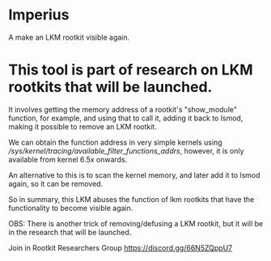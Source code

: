 # Imperius
A make an LKM rootkit visible again.

# This tool is part of research on LKM rootkits that will be launched.

It involves getting the memory address of a rootkit's "show_module" function, for example, and using that to call it, adding it back to lsmod, making it possible to remove an LKM rootkit.

We can obtain the function address in very simple kernels using */sys/kernel/tracing/available_filter_functions_addrs*, however, it is only available from kernel 6.5x onwards.

An alternative to this is to scan the kernel memory, and later add it to lsmod again, so it can be removed. 

So in summary, this LKM abuses the function of lkm rootkits that have the functionality to become visible again.

OBS: There is another trick of removing/defusing a LKM rootkit, but it will be in the research that will be launched.

Join in Rootkit Researchers Group
https://discord.gg/66N5ZQppU7
